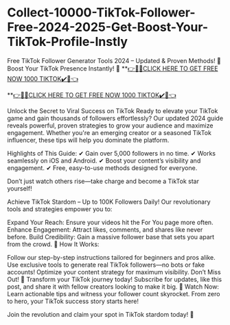 # Collect-10000-TikTok-Follower-Free-2024-2025-Get-Boost-Your-TikTok-Profile-Instly
Free TikTok Follower Generator Tools 2024 – Updated & Proven Methods! 🚀 Boost Your TikTok Presence Instantly! 🚀
**[👉🎁🎁CLICK HERE TO GET FREE NOW 1000 TIKTOK✔️🎁👈](https://is.gd/G3EIDY)

**[👉🎁🎁CLICK HERE TO GET FREE NOW 1000 TIKTOK✔️🎁👈](https://is.gd/G3EIDY)

Unlock the Secret to Viral Success on TikTok Ready to elevate your TikTok game and gain thousands of followers effortlessly? Our updated 2024 guide reveals powerful, proven strategies to grow your audience and maximize engagement. Whether you're an emerging creator or a seasoned TikTok influencer, these tips will help you dominate the platform.

Highlights of This Guide: ✔ Gain over 5,000 followers in no time. ✔ Works seamlessly on iOS and Android. ✔ Boost your content’s visibility and engagement. ✔ Free, easy-to-use methods designed for everyone.

Don’t just watch others rise—take charge and become a TikTok star yourself!

Achieve TikTok Stardom – Up to 100K Followers Daily! Our revolutionary tools and strategies empower you to:

Expand Your Reach: Ensure your videos hit the For You page more often. Enhance Engagement: Attract likes, comments, and shares like never before. Build Credibility: Gain a massive follower base that sets you apart from the crowd. 🎯 How It Works:

Follow our step-by-step instructions tailored for beginners and pros alike. Use exclusive tools to generate real TikTok followers—no bots or fake accounts! Optimize your content strategy for maximum visibility. Don’t Miss Out! 📢 Transform your TikTok journey today! Subscribe for updates, like this post, and share it with fellow creators looking to make it big. 🎥 Watch Now: Learn actionable tips and witness your follower count skyrocket. From zero to hero, your TikTok success story starts here!

Join the revolution and claim your spot in TikTok stardom today! 🎉
